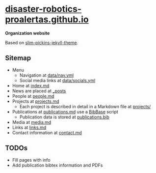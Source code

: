 # [disaster-robotics-proalertas.github.io](disaster-robotics-proalertas.github.io)
**Organization website**

Based on [slim-pickins-jekyll-theme](https://github.com/chrisanthropic/slim-pickins-jekyll-theme).

## Sitemap
- Menu
  - Navigation at [data/nav.yml](data/nav.yml)
  - Social media links at [data/socials.yml](data/socials.yml)
- Home at [index.md](index.md)
- News are placed at [_posts](_posts)
- People at [people.md](people.md)
- Projects at [projects.md](projects.md)
  - Each project is described in detail in a Markdown file at [projects/](projects/)
- Publications at [publications.md](publications.md) use a [BibBase](https://bibbase.org/) script 
  - Publication data is stored at [publications.bib](publications.bib)
- Media at [media.md](media.md)
- Links at [links.md](links.md)
- Contact information at [contact.md](contact.md)

## TODOs
- Fill pages with info
- Add publication bibtex information and PDFs
